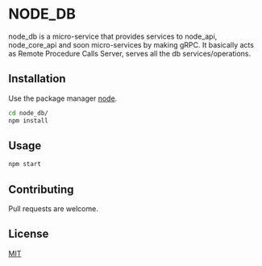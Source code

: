 # NODE_DB

node_db is a micro-service that provides services to node_api, node_core_api and soon micro-services by making gRPC. It basically acts as Remote Procedure Calls Server, serves all the db services/operations.

## Installation

Use the package manager [node](https://github.com/nodejs/node).

```bash
cd node_db/
npm install
```

## Usage

```python
npm start
```

## Contributing
Pull requests are welcome. 
## License
[MIT](https://choosealicense.com/licenses/mit/)